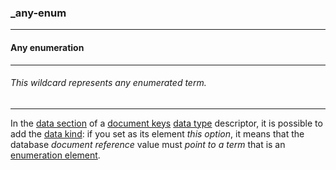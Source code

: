 ### _any-enum



------
#### Any enumeration



------
###### This wildcard represents any enumerated term.



------
In the [data section](_data-md) of a [document keys](_type_string_key.md) [data type](_type.md) descriptor, it is possible to add the [data kind](_kind.md): if you set as its element *this option*, it means that the database *document reference* value must *point to a term* that is an [enumeration element](_type_string_enum.md).